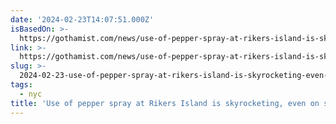 ```yaml
---
date: '2024-02-23T14:07:51.000Z'
isBasedOn: >-
  https://gothamist.com/news/use-of-pepper-spray-at-rikers-island-is-skyrocketing-even-on-suicidal-detainees-report
link: >-
  https://gothamist.com/news/use-of-pepper-spray-at-rikers-island-is-skyrocketing-even-on-suicidal-detainees-report
slug: >-
  2024-02-23-use-of-pepper-spray-at-rikers-island-is-skyrocketing-even-on-suicidal-deta
tags:
  - nyc
title: 'Use of pepper spray at Rikers Island is skyrocketing, even on suicidal deta'
---
```


